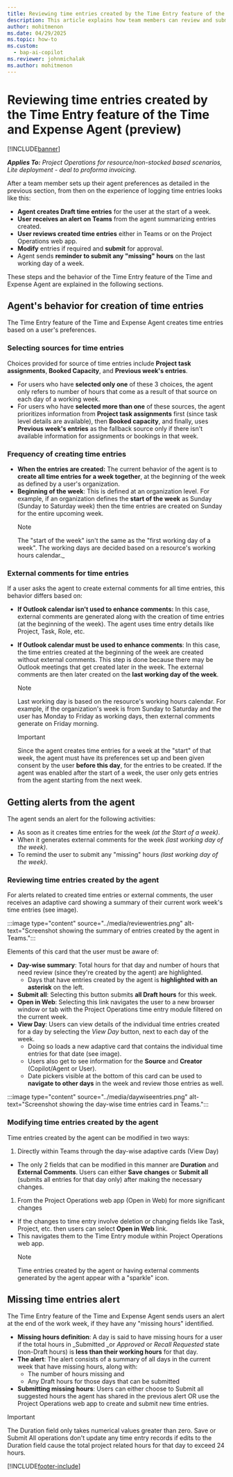 ```yaml
---
title: Reviewing time entries created by the Time Entry feature of the Time and Expense Agent (preview)
description: This article explains how team members can review and submit time entries created by the Time Entry feature of the Time and Expense Agent.
author: mohitmenon
ms.date: 04/29/2025
ms.topic: how-to
ms.custom: 
  - bap-ai-copilot 
ms.reviewer: johnmichalak
ms.author: mohitmenon
---
```


# Reviewing time entries created by the Time Entry feature of the Time and Expense Agent (preview)

[!INCLUDE[banner](../includes/banner.md)]

_**Applies To:** Project Operations for resource/non-stocked based scenarios, Lite deployment - deal to proforma invoicing._

After a team member sets up their agent preferences as detailed in the previous section, from then on the experience of logging time entries looks like this:

- **Agent creates Draft time entries** for the user at the start of a week.
- **User receives an alert on Teams** from the agent summarizing entries created.
- **User reviews created time entries** either in Teams or on the Project Operations web app.
- **Modify** entries if required and **submit** for approval.
- Agent sends **reminder to submit any "missing" hours** on the last working day of a week.

These steps and the behavior of the Time Entry feature of the Time and Expense Agent are explained in the following sections.

## Agent's behavior for creation of time entries

The Time Entry feature of the Time and Expense Agent creates time entries based on a user's preferences. 

### Selecting sources for time entries

Choices provided for source of time entries include **Project task assignments**, **Booked Capacity**, and **Previous week's entries**. 
- For users who have **selected only one** of these 3 choices, the agent only refers to number of hours that come as a result of that source on each day of a working week.
- For users who have **selected more than one** of these sources, the agent prioritizes information from **Project task assignments** first (since task level details are available), then **Booked capacity**, and finally, uses **Previous week's entries** as the fallback source only if there isn't available information for assignments or bookings in that week.

### Frequency of creating time entries

- **When the entries are created:** The current behavior of the agent is to **create all time entries for a week together**, at the beginning of the week as defined by a user's organization.
- **Beginning of the week**: This is defined at an organization level. For example, if an organization defines the **start of the week** as Sunday (Sunday to Saturday week) then the time entries are created on Sunday for the entire upcoming week.
  > [!NOTE]
  > The "start of the week" isn't the same as the "first working day of a week". The working days are decided based on a resource's working hours calendar._

### External comments for time entries

If a user asks the agent to create external comments for all time entries, this behavior differs based on:
- **If Outlook calendar isn't used to enhance comments:** In this case, external comments are generated along with the creation of time entries (at the beginning of the week). The agent uses time entry details like Project, Task, Role, etc.
- **If Outlook calendar must be used to enhance comments**: In this case, the time entries created at the beginning of the week are created without external comments. This step is done because there may be Outlook meetings that get created later in the week. The external comments are then later created on the **last working day of the week**.
  > [!NOTE]
  > Last working day is based on the resource's working hours calendar. For example, if the organization's week is from Sunday to Saturday and the user has Monday to Friday as working days, then external comments  generate on Friday morning.
 
  > [!IMPORTANT]
  > Since the agent creates time entries for a week at the "start" of that week, the agent must have its preferences set up and been given consent by the user **before this day**, for the entries to be created. If the agent was enabled after the start of a week, the user only gets entries from the agent starting from the next week.

## Getting alerts from the agent 

The agent sends an alert for the following activities:
- As soon as it creates time entries for the week _(at the Start of a week)_.
- When it generates external comments for the week _(last working day of the week)_.
- To remind the user to submit any "missing" hours _(last working day of the week)_.

### Reviewing time entries created by the agent

For alerts related to created time entries or external comments, the user receives an adaptive card showing a summary of their current work week's time entries (see image).

:::image type="content" source="../media/reviewentries.png" alt-text="Screenshot showing the summary of entries created by the agent in Teams.":::  

Elements of this card that the user must be aware of:
- **Day-wise summary**: Total hours for that day and number of hours that need review (since they're created by the agent) are highlighted.
  - Days that have entries created by the agent is **highlighted with an asterisk** on the left.
- **Submit all**: Selecting this button submits **all Draft hours** for this week.
- **Open in Web**: Selecting this link navigates the user to a new browser window or tab with the Project Operations time entry module filtered on the current week.
- **View Day**: Users can view details of the individual time entries created for a day by selecting the _View Day_ button, next to each day of the week.
  - Doing so loads a new adaptive card that contains the individual time entries for that date (see image).
  - Users also get to see information for the **Source** and **Creator** (Copilot/Agent or User).
  - Date pickers visible at the bottom of this card can be used to **navigate to other days** in the week and review those entries as well.

:::image type="content" source="../media/daywiseentries.png" alt-text="Screenshot showing the day-wise time entries card in Teams.":::

### Modifying time entries created by the agent

Time entries created by the agent can be modified in two ways:
1. Directly within Teams through the day-wise adaptive cards (View Day)
  - The only 2 fields that can be modified in this manner are **Duration** and **External Comments**. 
Users can either **Save changes** or **Submit all** (submits all entries for that day only) after making the necessary changes.

1. From the Project Operations web app (Open in Web) for more significant changes
  - If the changes to time entry involve deletion or changing fields like Task, Project, etc. then users can select **Open in Web** link.
  - This navigates them to the Time Entry module within Project Operations web app.
    > [!NOTE]
    > Time entries created by the agent or having external comments generated by the agent appear with a "sparkle" icon.

## Missing time entries alert

The Time Entry feature of the Time and Expense Agent sends users an alert at the end of the work week, if they have any "missing hours" identified.
- **Missing hours definition**: A day is said to have missing hours for a user if the total hours in _Submitted _or _Approved_ or _Recall Requested_ state (non-Draft hours) is **less than their working hours** for that day.
- **The alert**: The alert consists of a summary of all days in the current week that have missing hours, along with: 
  - The number of hours missing and
  - Any Draft hours for those days that can be submitted
- **Submitting missing hours**: Users can either choose to Submit all suggested hours the agent has shared in the previous alert OR use the Project Operations web app to create and submit new time entries.

> [!IMPORTANT]
> The Duration field only takes numerical values greater than zero. 
> Save or Submit All operations don't update any time entry records if edits to the Duration field cause the total project related hours for that day to exceed 24 hours.

 [!INCLUDE[footer-include](../includes/footer-banner.md)]
